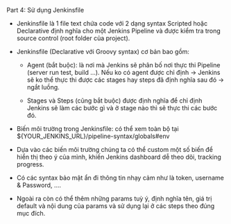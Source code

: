 Part 4: Sử dụng Jenkinsfile

- Jenkinsfile là 1 file text chứa code với 2 dạng syntax Scripted hoặc Declarative định nghĩa cho một Jenkins Pipeline và được kiểm tra trong source control (root folder của project). 
- Jenkinsfile (Declarative với Groovy syntax) cơ bản bao gồm: 
  + Agent (bắt buộc): là nơi mà Jenkins sẽ phân bố nơi thực thi Pipeline (server run test, build ...). Nếu ko có agent được chỉ định -> Jenkins sẽ ko thể thực thi được các stages hay steps đã định nghĩa sau đó -> ngắt luồng.

  + Stages và Steps (cũng bắt buộc) được định nghĩa để chỉ định Jenkins sẽ làm các bước gì và ở stage nào thì sẽ thực thi các bước đó.

- Biến môi trường trong Jenkinsfile: có thể xem toàn bộ tại ${YOUR_JENKINS_URL}/pipeline-syntax/globals#env
- Dựa vào các biến môi trường chúng ta có thể custom một số biến để hiển thị theo ý của mình, khiến Jenkins dashboard dễ theo dõi, tracking progress.
- Có các syntax bảo mật ẩn đi thông tin nhạy cảm như là token, username & Password, ....
- Ngoài ra còn có thể thêm những params tuỳ ý, định nghĩa tên, giá trị default và nội dung của params và sử dụng lại ở các steps theo đúng mục đích.